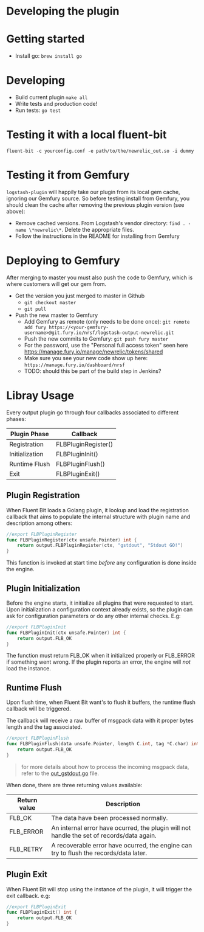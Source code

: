 # Developing the plugin
 
# Getting started

* Install go: `brew install go`

# Developing

* Build current plugin `make all`
* Write tests and production code!
* Run tests: `go test`

# Testing it with a local fluent-bit

```fluent-bit -c yourconfig.conf -e path/to/the/newrelic_out.so -i dummy```

# Testing it from Gemfury

`logstash-plugin` will happily take our plugin from its 
local gem cache, ignoring our Gemfury source. So before testing install from Gemfury, you should clean the cache after
removing the previous plugin version (see above):
* Remove cached versions. From Logstash's vendor directory: `find . -name \*newrelic\*`. Delete the appropriate files.
* Follow the instructions in the README for installing from Gemfury

# Deploying to Gemfury

After merging to master you must also push the code to Gemfury, which is where customers will get our gem from.
* Get the version you just merged to master in Github
  * `git checkout master`
  * `git pull`
* Push the new master to Gemfury
   * Add Gemfury as remote (only needs to be done once): `git remote add fury https://<your-gemfury-username>@git.fury.io/nrsf/logstash-output-newrelic.git`
   * Push the new commits to Gemfury: `git push fury master`
   * For the password, use the "Personal full access token" seen here https://manage.fury.io/manage/newrelic/tokens/shared
   * Make sure you see your new code show up here: `https://manage.fury.io/dashboard/nrsf`
   * TODO: should this be part of the build step in Jenkins?

# Libray Usage

Every output plugin go through four callbacks associated to different phases:

| Plugin Phase        | Callback                   |
|---------------------|----------------------------|
| Registration        | FLBPluginRegister()        |
| Initialization      | FLBPluginInit()            |
| Runtime Flush       | FLBPluginFlush()           |
| Exit                | FLBPluginExit()            |

## Plugin Registration

When Fluent Bit loads a Golang plugin, it lookup and load the registration callback that aims to populate the internal structure with plugin name and description among others:

```go
//export FLBPluginRegister
func FLBPluginRegister(ctx unsafe.Pointer) int {
	return output.FLBPluginRegister(ctx, "gstdout", "Stdout GO!")
}
```

This function is invoked at start time _before_ any configuration is done inside the engine.

## Plugin Initialization

Before the engine starts, it initialize all plugins that were requested to start. Upon initialization a configuration context already exists, so the plugin can ask for configuration parameters or do any other internal checks. E.g:

```go
//export FLBPluginInit
func FLBPluginInit(ctx unsafe.Pointer) int {
	return output.FLB_OK
}
```

The function must return FLB\_OK when it initialized properly or FLB\_ERROR if something went wrong. If the plugin reports an error, the engine will _not_ load the instance.

## Runtime Flush

Upon flush time, when Fluent Bit want's to flush it buffers, the runtime flush callback will be triggered.

The callback will receive a raw buffer of msgpack data with it proper bytes length and the tag associated.

```go
//export FLBPluginFlush
func FLBPluginFlush(data unsafe.Pointer, length C.int, tag *C.char) int {
    return output.FLB_OK
}
```

> for more details about how to process the incoming msgpack data, refer to the [out_gstdout.go](out_gstdout.go) file.

When done, there are three returning values available:

| Return value  | Description                                    |
|---------------|------------------------------------------------|
| FLB\_OK       | The data have been processed normally.         |
| FLB\_ERROR    | An internal error have ocurred, the plugin will not handle the set of records/data again. |
| FLB\_RETRY    | A recoverable error have ocurred, the engine can try to flush the records/data later.|

## Plugin Exit

When Fluent Bit will stop using the instance of the plugin, it will trigger the exit callback. e.g:

```go
//export FLBPluginExit
func FLBPluginExit() int {
	return output.FLB_OK
}
```
